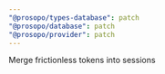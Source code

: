 ```yaml
---
"@prosopo/types-database": patch
"@prosopo/database": patch
"@prosopo/provider": patch
---
```


Merge frictionless tokens into sessions
  